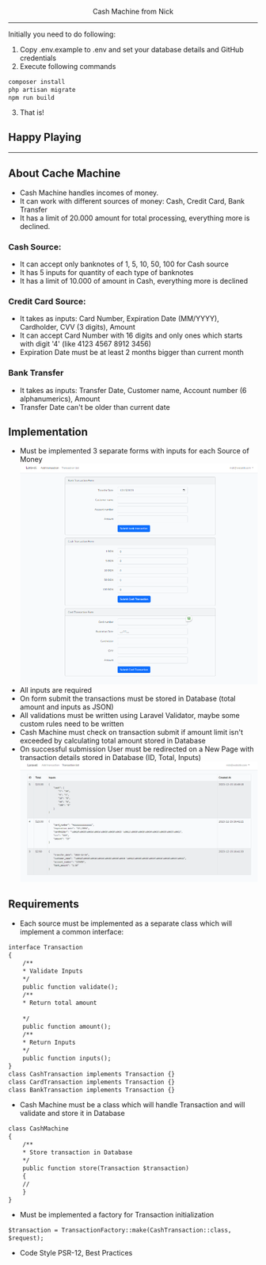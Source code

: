 <p align="center">Cash Machine from Nick</p>

---
Initially you need to do following:
1. Copy .env.example to .env and set your database details and GitHub credentials
2. Execute following commands
```shell
composer install
php artisan migrate
npm run build
```
3. That is!

## Happy Playing

---

## About Cache Machine

- Cash Machine handles incomes of money.
- It can work with different sources of money: Cash, Credit Card, Bank Transfer
- It has a limit of 20.000 amount for total processing, everything more is declined.

### Cash Source:

- It can accept only banknotes of 1, 5, 10, 50, 100 for Cash source
- It has 5 inputs for quantity of each type of banknotes
- It has a limit of 10.000 of amount in Cash, everything more is declined

### Credit Card Source:

- It takes as inputs: Card Number, Expiration Date (MM/YYYY), Cardholder, CVV (3 digits), Amount
- It can accept Card Number with 16 digits and only ones which starts with digit '4' (like 4123 4567 8912 3456)
- Expiration Date must be at least 2 months bigger than current month

### Bank Transfer

- It takes as inputs: Transfer Date, Customer name, Account number (6 alphanumerics), Amount
- Transfer Date can't be older than current date

## Implementation

- Must be implemented 3 separate forms with inputs for each Source of Money
![img_1.png](img_1.png)
- All inputs are required
- On form submit the transactions must be stored in Database (total amount and inputs as JSON)
- All validations must be written using Laravel Validator, maybe some custom rules need to be written
- Cash Machine must check on transaction submit if amount limit isn't exceeded by calculating total amount stored in Database
- On successful submission User must be redirected on a New Page with transaction details stored in Database (ID, Total, Inputs)
  ![img.png](img.png)
## Requirements

- Each source must be implemented as a separate class which will implement a
common interface:

```injectablephp
interface Transaction
{
    /**
    * Validate Inputs
    */
    public function validate();
    /**
    * Return total amount
    
    */
    public function amount();
    /**
    * Return Inputs
    */
    public function inputs();
}
class CashTransaction implements Transaction {}
class CardTransaction implements Transaction {}
class BankTransaction implements Transaction {}
```

- Cash Machine must be a class which will handle Transaction and will validate and
  store it in Database
```injectablephp
class CashMachine
{
    /**
    * Store transaction in Database
    */
    public function store(Transaction $transaction)
    {
    //
    }
}
```

- Must be implemented a factory for Transaction initialization
 ```injectablephp
$transaction = TransactionFactory::make(CashTransaction::class, $request);
```
- Code Style PSR-12, Best Practices
